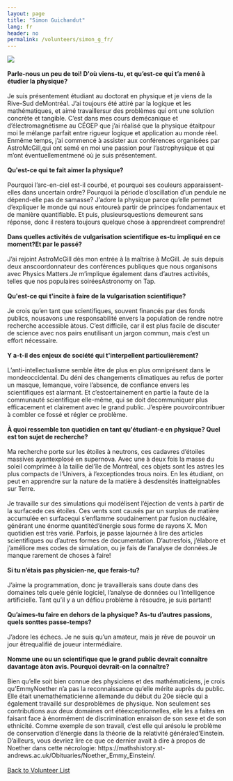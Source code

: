 ```yaml
---
layout: page
title: "Simon Guichandut"
lang: fr
header: no
permalink: /volunteers/simon_g_fr/
---
```

<img src="http://www.physics.mcgill.ca/~outreach/team/simonguichandut.jpg" />
<br><br>
<b>Parle-nous un peu de toi! D'où viens-tu, et qu’est-ce qui t’a mené à étudier la physique?</b>
<br><br>
Je suis présentement étudiant au doctorat en physique et je viens de la Rive-Sud deMontréal. J’ai toujours été attiré par la logique et les mathématiques, et aimé travaillersur des problèmes qui ont une solution concrète et tangible. C’est dans mes cours demécanique et d’électromagnétisme au CÉGEP que j’ai réalisé que la physique étaitpour moi le mélange parfait entre rigueur logique et application au monde réel. Enmême temps, j’ai commencé à assister aux conférences organisées par AstroMcGill,qui ont semé en moi une passion pour l’astrophysique et qui m’ont éventuellementmené où je suis présentement.
<br><br>
<b>Qu'est-ce qui te fait aimer la physique?</b>
<br><br>
Pourquoi l’arc-en-ciel est-il courbé, et pourquoi ses couleurs apparaissent-elles dans uncertain ordre? Pourquoi la période d’oscillation d’un pendule ne dépend-elle pas de samasse? J’adore la physique parce qu’elle permet d’expliquer le monde qui nous entoureà  partir de  principes  fondamentaux et de manière  quantifiable. Et puis,  plusieursquestions demeurent sans réponse, donc il restera toujours quelque chose à apprendreet comprendre!
<br><br>
<b>Dans quelles activités de vulgarisation scientifique es-tu impliqué en ce moment?Et par le passé?</b>
<br><br>
J’ai rejoint AstroMcGill dès mon entrée à la maîtrise à McGill. Je suis depuis deux anscoordonnateur des conférences publiques que nous organisons avec Physics Matters.Je m’implique également dans d’autres activités, telles que nos populaires soiréesAstronomy on Tap.
<br><br>
<b>Qu'est-ce qui t'incite à faire de la vulgarisation scientifique?</b>
<br><br>
Je crois qu’en tant que scientifiques, souvent financés par des fonds publics, nousavons une responsabilité envers la population de rendre notre recherche accessible àtous. C’est difficile, car il est plus facile de discuter de science avec nos pairs enutilisant un jargon commun, mais c’est un effort nécessaire.
<br><br>
<b>Y a-t-il des enjeux de société qui t'interpellent particulièrement?</b>
<br><br>
L’anti-intellectualisme   semble   être   de   plus   en   plus   omniprésent   dans   le   mondeoccidental. Du déni des changements climatiques au refus de porter un masque, lemanque, voire l’absence, de confiance envers les scientifiques est alarmant. Et c’estcertainement en partie la faute de la communauté scientifique elle-même, qui se doit decommuniquer plus efficacement et clairement avec le grand public. J’espère pouvoircontribuer à combler ce fossé et régler ce problème.
<br><br>
<b>À quoi ressemble ton quotidien en tant qu'étudiant-e en physique? Quel est ton sujet de recherche?</b>
<br><br>
Ma recherche porte sur les étoiles à neutrons, ces cadavres d’étoiles massives ayantexplosé en supernova. Avec une à deux fois la masse du soleil comprimée à la taille del’île de Montréal, ces objets sont les astres les plus compacts de l’Univers, à l’exceptiondes trous noirs. En les étudiant, on peut en apprendre sur la nature de la matière à desdensités inatteignables sur Terre.
<br><br>
Je travaille sur des simulations qui modélisent l’éjection de vents à partir de la surfacede ces étoiles. Ces vents sont causés par un surplus de matière accumulée en surfacequi s’enflamme soudainement par fusion nucléaire, générant une énorme quantitéd’énergie sous forme de rayons X. Mon quotidien est très varié. Parfois, je passe lajournée à lire des articles scientifiques ou d’autres formes de documentation. D’autresfois, j’élabore et j’améliore mes codes de simulation, ou je fais de l’analyse de données.Je manque rarement de choses à faire!
<br><br>
<b>Si tu n’étais pas physicien-ne, que ferais-tu?</b>
<br><br>
J’aime la programmation, donc je travaillerais sans doute dans des domaines tels quele génie logiciel, l’analyse de données ou l’intelligence artificielle. Tant qu’il y a un défiou problème à résoudre, je suis partant!
<br><br>
<b>Qu’aimes-tu faire en dehors de la physique? As-tu d’autres passions, quels sonttes passe-temps?</b>
<br><br>
J’adore les échecs. Je ne suis qu’un amateur, mais je rêve de pouvoir un jour êtrequalifié de joueur intermédiaire.
<br><br>
<b>Nomme une ou un scientifique que le grand public devrait connaître davantage àton avis. Pourquoi devrait-on la connaître?</b>
<br><br>
Bien qu’elle soit bien connue des physiciens et des mathématiciens, je crois qu’EmmyNoether n’a pas la reconnaissance qu’elle mérite auprès du public. Elle était unemathématicienne allemande du début du 20e siècle qui a également travaillé sur desproblèmes de physique. Non seulement ses contributions aux deux domaines ont étéexceptionnelles, elle les a faites en faisant face à énormément de discrimination enraison de son sexe et de son ethnicité. Comme exemple de son travail, c’est elle qui arésolu le problème de conservation d’énergie dans la théorie de la relativité généraled’Einstein. D’ailleurs, vous devriez lire ce que ce dernier avait à dire à propos de Noether dans cette nécrologie: https://mathshistory.st-andrews.ac.uk/Obituaries/Noether_Emmy_Einstein/.
<br><br>
<a href="/volunteers_fr/">Back to Volunteer List</a>
